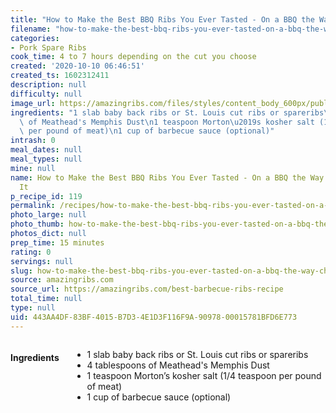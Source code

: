 ```yaml
---
title: "How to Make the Best BBQ Ribs You Ever Tasted - On a BBQ the Way Champions Do It"
filename: "how-to-make-the-best-bbq-ribs-you-ever-tasted-on-a-bbq-the-way-champions-do-it"
categories:
- Pork Spare Ribs
cook_time: 4 to 7 hours depending on the cut you choose
created: '2020-10-10 06:46:51'
created_ts: 1602312411
description: null
difficulty: null
image_url: https://amazingribs.com/files/styles/content_body_600px/public/heroimage/ribs-with-flame_0.jpg?itok=02iXmTgt
ingredients: "1 slab baby back ribs or St. Louis cut ribs or spareribs\n4 tablespoons\
  \ of Meathead's Memphis Dust\n1 teaspoon Morton\u2019s kosher salt (1/4 teaspoon\
  \ per pound of meat)\n1 cup of barbecue sauce (optional)"
intrash: 0
meal_dates: null
meal_types: null
mine: null
name: How to Make the Best BBQ Ribs You Ever Tasted - On a BBQ the Way Champions Do
  It
p_recipe_id: 119
permalink: /recipes/how-to-make-the-best-bbq-ribs-you-ever-tasted-on-a-bbq-the-way-champions-do-it
photo_large: null
photo_thumb: how-to-make-the-best-bbq-ribs-you-ever-tasted-on-a-bbq-the-way-champions-do-it-thumb.jpg
photos_dict: null
prep_time: 15 minutes
rating: 0
servings: null
slug: how-to-make-the-best-bbq-ribs-you-ever-tasted-on-a-bbq-the-way-champions-do-it
source: amazingribs.com
source_url: https://amazingribs.com/best-barbecue-ribs-recipe
total_time: null
type: null
uid: 443AA4DF-83BF-4015-B7D3-4E1D3F116F9A-90978-00015781BFD6E773
---
```

<div class="large-8 medium-7 columns" id="writeup">	</div><!-- #writeup -->
</div><!-- #row-one -->
<div class="row" id="row-two">	<div class="medium-4 small-5 columns" id="ingredients"><h4>Ingredients</h4><div class="box box-ingredients content"><ul>
<li>1 slab baby back ribs or St. Louis cut ribs or spareribs</li>
<li>4 tablespoons of Meathead's Memphis Dust</li>
<li>1 teaspoon Morton’s kosher salt (1/4 teaspoon per pound of meat)</li>
<li>1 cup of barbecue sauce (optional)</li>
</ul>
</div>	</div>	<div class="medium-6 small-7 columns" id="directions">	</div>